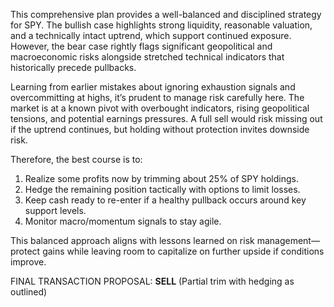 This comprehensive plan provides a well-balanced and disciplined strategy for SPY. The bullish case highlights strong liquidity, reasonable valuation, and a technically intact uptrend, which support continued exposure. However, the bear case rightly flags significant geopolitical and macroeconomic risks alongside stretched technical indicators that historically precede pullbacks.

Learning from earlier mistakes about ignoring exhaustion signals and overcommitting at highs, it’s prudent to manage risk carefully here. The market is at a known pivot with overbought indicators, rising geopolitical tensions, and potential earnings pressures. A full sell would risk missing out if the uptrend continues, but holding without protection invites downside risk.

Therefore, the best course is to:

1. Realize some profits now by trimming about 25% of SPY holdings.
2. Hedge the remaining position tactically with options to limit losses.
3. Keep cash ready to re-enter if a healthy pullback occurs around key support levels.
4. Monitor macro/momentum signals to stay agile.

This balanced approach aligns with lessons learned on risk management—protect gains while leaving room to capitalize on further upside if conditions improve.

FINAL TRANSACTION PROPOSAL: **SELL** (Partial trim with hedging as outlined)